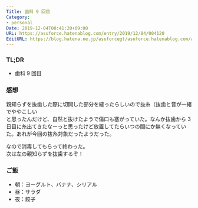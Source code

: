 ```yaml
---
Title: 歯科 9 回目
Category:
- personal
Date: 2019-12-04T00:41:20+09:00
URL: https://asuforce.hatenablog.com/entry/2019/12/04/004120
EditURL: https://blog.hatena.ne.jp/asuforcegt/asuforce.hatenablog.com/atom/entry/26006613475852874
---
```


### TL;DR

- 歯科 9 回目

###  感想

親知らずを抜歯した際に切開した部分を縫ったらしいので抜糸（抜歯と音が一緒でややこしい  
と思ったんだけど、自然と抜けたようで傷口も塞がっていた。なんか抜歯から 3 日目に糸出てきたなーっと思ったけど放置してたらいつの間にか無くなっていた。あれが今回の抜糸対象だったようだった。

なので消毒してもらって終わった。  
次は左の親知らずを抜歯するぞ！

### ご飯

- 朝：ヨーグルト、バナナ、シリアル
- 昼：サラダ
- 夜：餃子
